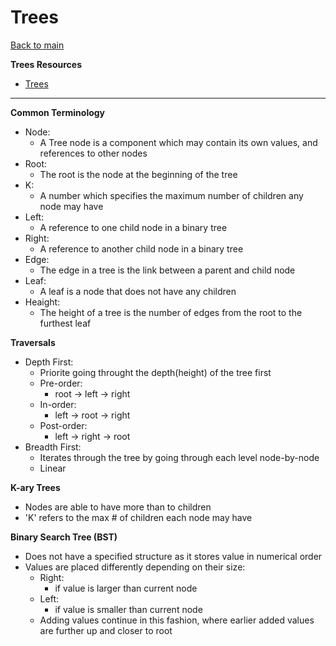 # Trees

[Back to main](https://michaeldulin.github.io/reading-notes)

**Trees Resources**
- [Trees]([https://codefellows.github.io/common_curriculum/data_structures_and_algorithms/Code_401/class-10/resources/stacks_and_queues.html](https://codefellows.github.io/common_curriculum/data_structures_and_algorithms/Code_401/class-15/resources/Trees.html))

****

**Common Terminology**
- Node:
  - A Tree node is a component which may contain its own values, and references to other nodes
- Root:
  - The root is the node at the beginning of the tree
- K:
  - A number which specifies the maximum number of children any node may have 
- Left:
  - A reference to one child node in a binary tree
- Right:
  - A reference to another child node in a binary tree
- Edge:
  - The edge in a tree is the link between a parent and child node
- Leaf:
  -  A leaf is a node that does not have any children
- Heaight:
  - The height of a tree is the number of edges from the root to the furthest leaf

**Traversals**
- Depth First: 
  - Priorite going throught the depth(height) of the tree first
  - Pre-order:
    - root -> left -> right 
  - In-order:
    - left -> root -> right
  - Post-order: 
    - left -> right -> root 
- Breadth First:
  - Iterates through the tree by going through each level node-by-node
  - Linear 

**K-ary Trees**
- Nodes are able to have more than to children
- 'K' refers to the max # of children each node may have

**Binary Search Tree (BST)**
- Does not have a specified structure as it stores value in numerical order
- Values are placed differently depending on their size:
  - Right:
    -  if value is larger than current node
  - Left:
    -   if value is smaller than current node 
  - Adding values continue in this fashion, where earlier added values are further up and closer to root












